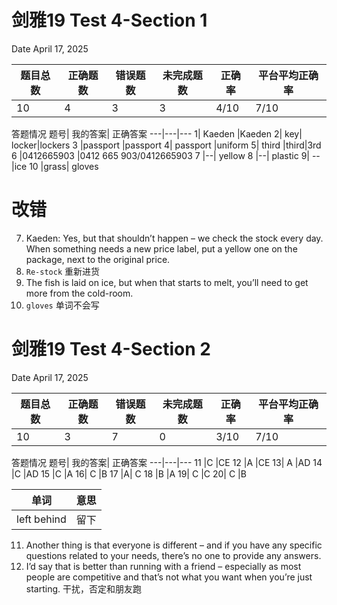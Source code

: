 # 剑雅19 Test 4-Section 1
Date April 17, 2025

题目总数|	正确题数|	错误题数|	未完成题数|	正确率|	平台平均正确率
---|---|---|---|---|---
10|	4	|3	|3	|4/10|	7/10

答题情况
题号|	我的答案|	正确答案
---|---|---
1|	Kaeden	|Kaeden
2|	key|	locker|lockers
3	|passport	|passport
4|	passport	|uniform
5|	third	|third|3rd
6	|0412665903	|0412 665 903/0412665903
7	|--|	yellow
8	|--|	plastic
9|	--	|ice
10	|grass|	gloves


# 改错
7. Kaeden: Yes, but that shouldn’t happen – we check the stock every day. When something needs a new price label, put a yellow one on the package, next to the original price.
8. `Re-stock` 重新进货
9. The fish is laid on ice, but when that starts to melt, you’ll need to get more from the cold-room.
10. `gloves` 单词不会写


# 剑雅19 Test 4-Section 2
Date April 17, 2025

题目总数|	正确题数|	错误题数|	未完成题数|	正确率|	平台平均正确率
---|---|---|---|---|---
10|	3	|7|	0	|3/10	|7/10

答题情况
题号|	我的答案|	正确答案
---|---|---
11	|C	|CE
12	|A	|CE
13|	A	|AD
14	|C	|AD
15	|C	|A
16|	C	|B
17	|A|	C
18	|B	|A
19|	C	|C
20|	C	|B

单词|意思
---|---
left behind|留下

11. Another thing is that everyone is different – and if you have any specific questions related to your needs, there’s no one to provide any answers.
13. I’d say that is better than running with a friend – especially as most people are competitive and that’s not what you want when you’re just starting. 干扰，否定和朋友跑



